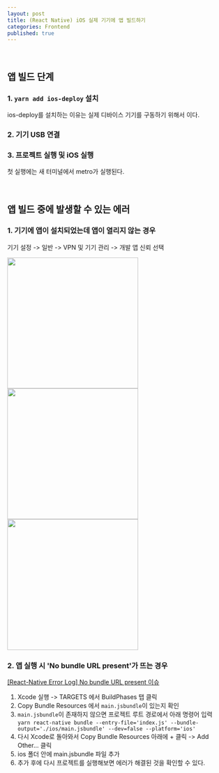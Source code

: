 ```yaml
---
layout: post
title: (React Native) iOS 실제 기기에 앱 빌드하기
categories: Frontend
published: true
---
```

 
<br>

## 앱 빌드 단계
### 1. `yarn add ios-deploy` 설치
ios-deploy를 설치하는 이유는 실제 디바이스 기기를 구동하기 위해서 이다.
### 2. 기기 USB 연결
### 3. 프로젝트 실행 및 iOS 실행
첫 실행에는 새 터미널에서 metro가 실행된다.

<br>

## 앱 빌드 중에 발생할 수 있는 에러
### 1. 기기에 앱이 설치되었는데 앱이 열리지 않는 경우
기기 설정 -> 일반 -> VPN 및 기기 관리 -> 개발 앱 신뢰 선택 <br>

<img src="https://github.com/mj-automne/mj-automne.github.io/assets/86812090/5b668f34-bf9f-4b6c-affd-cfc7e1fcbff2" width="300" />
<img src="https://github.com/mj-automne/mj-automne.github.io/assets/86812090/54fea8c5-e2b7-4960-9f40-5ee44bad05d4" width="300" />
<img src="https://github.com/mj-automne/mj-automne.github.io/assets/86812090/742dc7b4-dcb2-489f-80cd-15744b0e99bf" width="300" />

### 2. 앱 실행 시 'No bundle URL present'가 뜨는 경우
[[React-Native Error Log] No bundle URL present 이슈](https://velog.io/@haerim95/React-Native-Error-Log-No-bundle-URL-present-%EC%9D%B4%EC%8A%88) <br>
1. Xcode 실행 -> TARGETS 에서 BuildPhases 탭 클릭
2. Copy Bundle Resources 에서 `main.jsbundle`이 있는지 확인
3. `main.jsbundle`이 존재하지 않으면 프로젝트 루트 경로에서 아래 명령어 입력 <br>
   `yarn react-native bundle --entry-file='index.js' --bundle-output='./ios/main.jsbundle' --dev=false --platform='ios'`
4. 다시 Xcode로 돌아와서 Copy Bundle Resources 아래에 + 클릭 -> Add Other... 클릭
5. ios 폴더 안에 main.jsbundle 파일 추가
6. 추가 후에 다시 프로젝트를 실행해보면 에러가 해결된 것을 확인할 수 있다.
